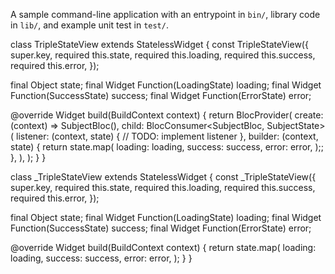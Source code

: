 A sample command-line application with an entrypoint in `bin/`, library code
in `lib/`, and example unit test in `test/`.


class TripleStateView extends StatelessWidget {
  const TripleStateView({
    super.key,
    required this.state,
    required this.loading,
    required this.success,
    required this.error,
  });

  final Object state;
  final Widget Function(LoadingState) loading;
  final Widget Function(SuccessState) success;
  final Widget Function(ErrorState) error;

  @override
  Widget build(BuildContext context) {
    return BlocProvider(
      create: (context) => SubjectBloc(),
      child: BlocConsumer<SubjectBloc, SubjectState>(
        listener: (context, state) {
          // TODO: implement listener
        },
        builder: (context, state) {
          return state.map(
      loading: loading,
      success: success,
      error: error,
    );;
        },
      ),
    );
  }
}

class _TripleStateView extends StatelessWidget {
  const _TripleStateView({
    super.key,
    required this.state,
    required this.loading,
    required this.success,
    required this.error,
  });

  final Object state;
  final Widget Function(LoadingState) loading;
  final Widget Function(SuccessState) success;
  final Widget Function(ErrorState) error;

  @override
  Widget build(BuildContext context) {
    return state.map(
      loading: loading,
      success: success,
      error: error,
    );
  }
}

